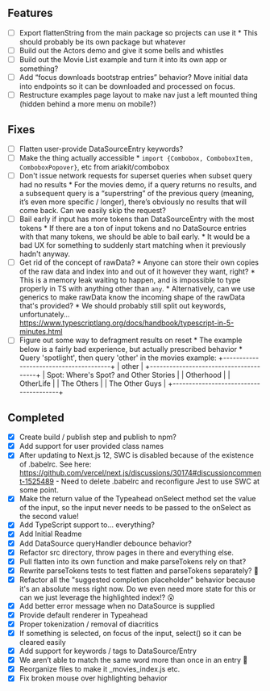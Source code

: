 ## Features

- [ ] Export flattenString from the main package so projects can use it
      * This should probably be its own package but whatever
- [ ] Build out the Actors demo and give it some bells and whistles
- [ ] Build out the Movie List example and turn it into its own app or something?
- [ ] Add “focus downloads bootstrap entries” behavior? Move initial data into endpoints so it can be downloaded and processed on focus.
- [ ] Restructure examples page layout to make nav just a left mounted thing (hidden behind a more menu on mobile?)

## Fixes

- [ ] Flatten user-provide DataSourceEntry keywords?
- [ ] Make the thing actually accessible
      * `import {Combobox, ComboboxItem, ComboboxPopover}`, etc from ariakit/combobox
- [ ] Don't issue network requests for superset queries when subset query had no results
      * For the movies demo, if a query returns no results, and a subsequent query is a “superstring” of the previous query (meaning, it’s even more specific / longer), there’s obviously no results that will come back. Can we easily skip the request?
- [ ] Bail early if input has more tokens than DataSourceEntry with the most tokens
      * If there are a ton of input tokens and no DataSource entries with that many tokens, we should be able to bail early.
      * It would be a bad UX for something to suddenly start matching when it previously hadn't anyway.
- [ ] Get rid of the concept of rawData?
      * Anyone can store their own copies of the raw data and index into and out of it however they want, right?
      * This is a memory leak waiting to happen, and is impossible to type properly in TS with anything other than `any`.
	    * Alternatively, can we use generics to make rawData know the incoming shape of the rawData that's provided?
      * We should probably still split out keywords, unfortunately… https://www.typescriptlang.org/docs/handbook/typescript-in-5-minutes.html
- [ ] Figure out some way to defragment results on reset
      * The example below is a fairly bad experience, but actually prescribed behavior
      * Query 'spotlight', then query 'other' in the movies example:
      +---------------------------------------+
      | other                                 |
      +---------------------------------------+
      | Spot: Where's Spot? and Other Stories |
      | Otherhood                             |
      | OtherLife                             |
      | The Others                            |
      | The Other Guys                        |
      +---------------------------------------+

## Completed

- [x] Create build / publish step and publish to npm?
- [x] Add support for user provided class names
- [x] After updating to Next.js 12, SWC is disabled because of the existence of .babelrc. See here: https://github.com/vercel/next.js/discussions/30174#discussioncomment-1525489 - Need to delete .babelrc and reconfigure Jest to use SWC at some point.
- [x] Make the return value of the Typeahead onSelect method set the value of the input, so the input never needs to be passed to the onSelect as the second value!
- [x] Add TypeScript support to… everything?
- [x] Add Initial Readme
- [x] Add DataSource queryHandler debounce behavior?
- [x] Refactor src directory, throw pages in there and everything else.
- [x] Pull flatten into its own function and make parseTokens rely on that?
- [x] Rewrite parseTokens tests to test flatten and parseTokens separately? 🤔
- [x] Refactor all the "suggested completion placeholder" behavior because it's an absolute mess right now. Do we even need more state for this or can we just leverage the highlighted index!? 😮
- [x] Add better error message when no DataSource is supplied
- [x] Provide default renderer in Typeahead
- [x] Proper tokenization / removal of diacritics
- [x] If something is selected, on focus of the input, select() so it can be cleared easily 
- [x] Add support for keywords / tags to DataSource/Entry
- [x] We aren’t able to match the same word more than once in an entry 🙁 
- [x] Reorganize files to make it _movies_index.js etc.
- [x] Fix broken mouse over highlighting behavior
